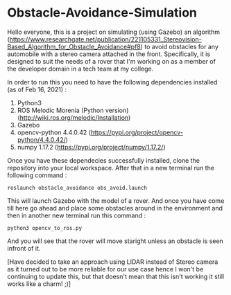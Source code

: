 # Obstacle-Avoidance-Simulation

Hello everyone, this is a project on simulating (using Gazebo) an algorithm (https://www.researchgate.net/publication/221105331_Stereovision-Based_Algorithm_for_Obstacle_Avoidance#pf8) to avoid obstacles for any automobile with a stereo camera attached in the front.
Specifically, it is designed to suit the needs of a rover that I'm working on as a member of the developer domain in a tech team at my college. 

In order to run this you need to have the following dependencies installed (as of Feb 16, 2021) :
1. Python3 
2. ROS Melodic Morenia (Python version) (http://wiki.ros.org/melodic/Installation) 
3. Gazebo
4. opencv-python 4.4.0.42 (https://pypi.org/project/opencv-python/4.4.0.42/)
5. numpy 1.17.2 (https://pypi.org/project/numpy/1.17.2/)

Once you have these dependecies successfully installed, clone the repository into your local workspace. After that in a new terminal run the following command :

`roslaunch obstacle_avoidance obs_avoid.launch`

This will launch Gazebo with the model of a rover. And once you have come till here go ahead and place some obstacles around in the environment and then in another new terminal run this command :

`python3 opencv_to_ros.py`

And you will see that the rover will move staright unless an obstacle is seen infront of it.


[Have decided to take an approach using LIDAR instead of Stereo camera as it turned out to be more reliable for our use case hence I won't be continuing to update this, but that doesn't mean that this isn't working it still works like a charm! ;)]
